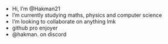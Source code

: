 - Hi, I’m @Hakman21
- I’m currently studying maths, physics and computer science
- I’m looking to collaborate on anything lmk
- github pro enjoyer
- @hakman. on discord

